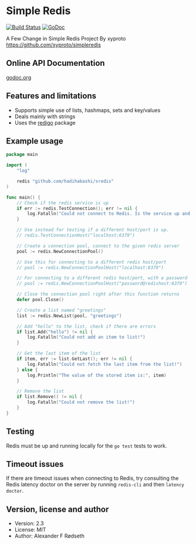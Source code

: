 Simple Redis
============


[![Build Status](https://travis-ci.org/hadihabashi/sredis.svg?branch=master)](https://travis-ci.org/hadihabashi/sredis)
[![GoDoc](https://godoc.org/github.com/hadihabashi/sredis?status.svg)](http://godoc.org/github.com/hadihabashi/sredis)


A Few Change in Simple Redis Project By  xyproto
https://github.com/xyproto/simpleredis

Online API Documentation
------------------------

[godoc.org](http://godoc.org/github.com/hadihabashi/sredis)


Features and limitations
------------------------

* Supports simple use of lists, hashmaps, sets and key/values
* Deals mainly with strings
* Uses the [redigo](https://github.com/garyburd/redigo) package


Example usage
-------------

~~~go
package main

import (
	"log"

	redis "github.com/hadihabashi/sredis"
)

func main() {
	// Check if the redis service is up
	if err := redis.TestConnection(); err != nil {
		log.Fatalln("Could not connect to Redis. Is the service up and running?")
	}

	// Use instead for testing if a different host/port is up.
	// redis.TestConnectionHost("localhost:6379")

	// Create a connection pool, connect to the given redis server
	pool := redis.NewConnectionPool()

	// Use this for connecting to a different redis host/port
	// pool := redis.NewConnectionPoolHost("localhost:6379")

	// For connecting to a different redis host/port, with a password
	// pool := redis.NewConnectionPoolHost("password@redishost:6379")

	// Close the connection pool right after this function returns
	defer pool.Close()

	// Create a list named "greetings"
	list := redis.NewList(pool, "greetings")

	// Add "hello" to the list, check if there are errors
	if list.Add("hello") != nil {
		log.Fatalln("Could not add an item to list!")
	}

	// Get the last item of the list
	if item, err := list.GetLast(); err != nil {
		log.Fatalln("Could not fetch the last item from the list!")
	} else {
		log.Println("The value of the stored item is:", item)
	}

	// Remove the list
	if list.Remove() != nil {
		log.Fatalln("Could not remove the list!")
	}
}
~~~

Testing
-------

Redis must be up and running locally for the `go test` tests to work.


Timeout issues
--------------

If there are timeout issues when connecting to Redis, try consulting the Redis latency doctor on the server by running `redis-cli` and then `latency doctor`.

Version, license and author
---------------------------

* Version: 2.3
* License: MIT
* Author: Alexander F Rødseth

